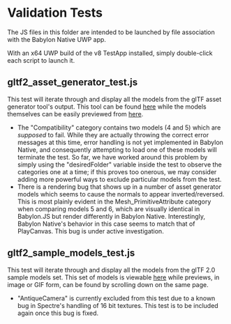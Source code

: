 # Validation Tests

The JS files in this folder are intended to be launched by file association with the Babylon Native UWP app.

With an x64 UWP build of the v8 TestApp installed, simply double-click each script to launch it.

## gltf2_asset_generator_test.js

This test will iterate through and display all the models from the glTF asset generator tool's output.
This tool can be found [here](https://github.com/KhronosGroup/glTF-Asset-Generator) while the models 
themselves can be easily previewed from [here](https://bghgary.github.io/glTF-Assets-Viewer/?manifest=https://raw.githubusercontent.com/KhronosGroup/glTF-Asset-Generator/master/Output/Manifest.json&folder=0&model=0).
* The "Compatibility" category contains two models (4 and 5) which are *supposed* to fail.  While they are 
  actually throwing the correct error messages at this time, error handling is not yet implemented in
  Babylon Native, and consequently attempting to load one of these models will terminate the test.
  So far, we have worked around this problem by simply using the "desiredFolder" variable inside the
  test to observe the categories one at a time; if this proves too onerous, we may consider adding
  more powerful ways to exclude particular models from the test.
* There is a rendering bug that shows up in a number of asset generator models which seems to cause the
  normals to appear inverted/reversed.  This is most plainly evident in the Mesh_PrimitiveAttribute
  category when comparing models 5 and 6, which are visually identical in Babylon.JS but render 
  differently in Babylon Native.  Interestingly, Babylon Native's behavior in this case seems to match
  that of PlayCanvas.  This bug is under active investigation.

## gltf2_sample_models_test.js

This test will iterate through and display all the models from the glTF 2.0 sample models set.  This
set of models is viewable [here](https://github.com/KhronosGroup/glTF-Sample-Models/tree/master/2.0)
while previews, in image or GIF form, can be found by scrolling down on the same page.
* "AntiqueCamera" is currently excluded from this test due to a known bug in Spectre's handling
  of 16 bit textures.  This test is to be included again once this bug is fixed.